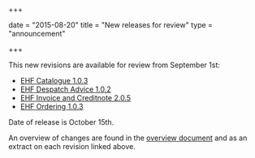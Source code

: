 +++

date = "2015-08-20"
title = "New releases for review"
type = "announcement"

+++

This new revisions are available for review from September 1st:

* [EHF Catalogue 1.0.3](/ehf/standard/ehf-catalogue-1.0.3/)
* [EHF Despatch Advice 1.0.2](/ehf/standard/ehf-despatch-advice-1.0.2/)
* [EHF Invoice and Creditnote 2.0.5](/ehf/standard/ehf-invoice-and-creditnote-2.0.5/)
* [EHF Ordering 1.0.3](/ehf/standard/ehf-ordering-1.0.3/)

Date of release is October 15th.

An overview of changes are found in the [overview document](/docs/ehf/20150820_updates_2015-10-01.pdf) and as an extract on each revision linked above.